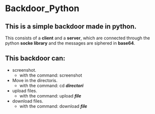 # Backdoor_Python

## This is a simple backdoor made in python.
This consists of a __client__ and a __server__, which are connected through the python __socke library__ and the messages are siphered in __base64__.

## This backdoor can:
   -  screenshot. 
      - with the command: screenshot
   -  Move in the directoris.
      -  with the command: cd __*directori*__
   -  upload files.
      - with the command: upload __*file*__
   -  download files. 
      - with the command: download __*file*__ 
